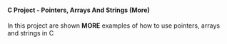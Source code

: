 #### C Project - Pointers, Arrays And Strings (More)

In this project are shown **MORE** examples of how to use pointers, arrays and strings in C